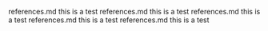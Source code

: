 references.md this is a test 
references.md this is a test 
references.md this is a test 
references.md this is a test 
references.md this is a test 
